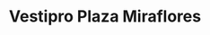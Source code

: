 ---
title: "Vestipro Plaza Miraflores"
url: /tegucigalpa/vestipro-plaza-miraflores/
shop: general
---